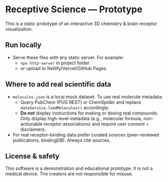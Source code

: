 # Receptive Science — Prototype

This is a static prototype of an interactive 3D chemistry & brain receptor visualization.

## Run locally
- Serve these files with any static server. For example:
  - `npx http-server` in project folder
  - or upload to Netlify/Vercel/GitHub Pages

## Where to add real scientific data
- `molecules.json` is a local mock dataset. To use real molecule metadata:
  - Query PubChem (PUG REST) or ChemSpider and replace `dataService.loadMolecules()` accordingly.
  - **Do not** display instructions for making or dosing real compounds. Only display high-level metadata (e.g., molecular formula, non-actionable receptor associations) and require user consent + disclaimers.
- For real receptor-binding data prefer curated sources (peer-reviewed publications, bindingDB). Always cite sources.

## License & safety
This software is a demonstration and educational prototype. It is not a medical device. The creators are not responsible for misuse.
